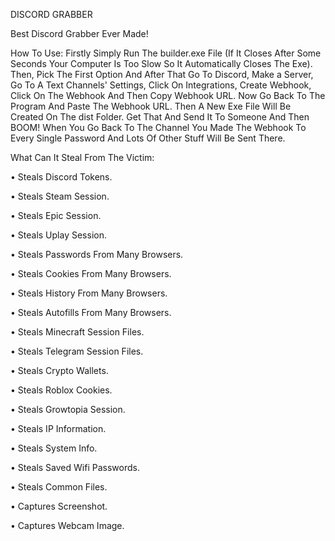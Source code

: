 DISCORD GRABBER

Best Discord Grabber Ever Made!

How To Use: Firstly Simply Run The builder.exe File (If It Closes After Some Seconds Your Computer Is Too Slow So It Automatically Closes The Exe).
Then, Pick The First Option And After That Go To Discord, Make a Server, Go To A Text Channels' Settings, Click On Integrations, Create Webhook, Click On The Webhook And 
Then Copy Webhook URL. Now Go Back To The Program And Paste The Webhook URL. Then A New Exe File Will Be Created On The dist Folder. Get That And Send It To Someone And 
Then BOOM! When You Go Back To The Channel You Made The Webhook To Every Single Password And Lots Of Other Stuff Will Be Sent There.

What Can It Steal From The Victim:

• Steals Discord Tokens.

• Steals Steam Session.

• Steals Epic Session.

• Steals Uplay Session.

• Steals Passwords From Many Browsers.

• Steals Cookies From Many Browsers.

• Steals History From Many Browsers.

• Steals Autofills From Many Browsers.

• Steals Minecraft Session Files.

• Steals Telegram Session Files.

• Steals Crypto Wallets.

• Steals Roblox Cookies.

• Steals Growtopia Session.

• Steals IP Information.

• Steals System Info.

• Steals Saved Wifi Passwords.

• Steals Common Files.

• Captures Screenshot.

• Captures Webcam Image.
